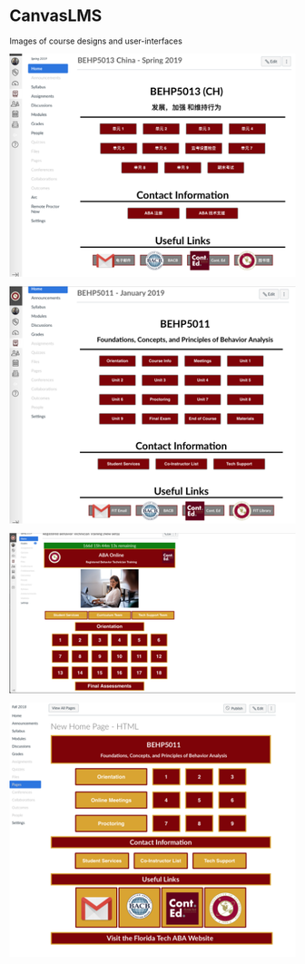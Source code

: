 # CanvasLMS
Images of course designs and user-interfaces

![](images/China_Course.png)

![](images/Course_Design_2.png)

![](images/Homepage%20RBT%20w%20Timer.png)

![](images/Main%20Course%20Homepage.png)
